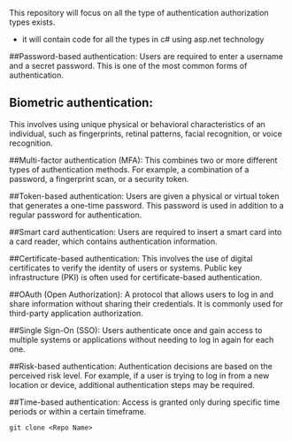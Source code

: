 
This repository will focus on all the type of authentication authorization types exists.
- it will contain code for all the types in c# using asp.net technology

##Password-based authentication:
Users are required to enter a username and a secret password. This is one of the most common forms of authentication.

## Biometric authentication:
This involves using unique physical or behavioral characteristics of an individual, such as fingerprints, retinal patterns, facial recognition, or voice recognition.

##Multi-factor authentication (MFA): 
This combines two or more different types of authentication methods. For example, a combination of a password, a fingerprint scan, or a security token.

##Token-based authentication:
Users are given a physical or virtual token that generates a one-time password. This password is used in addition to a regular password for authentication.

##Smart card authentication:
Users are required to insert a smart card into a card reader, which contains authentication information.

##Certificate-based authentication: 
This involves the use of digital certificates to verify the identity of users or systems. Public key infrastructure (PKI) is often used for certificate-based authentication.

##OAuth (Open Authorization): 
A protocol that allows users to log in and share information without sharing their credentials. It is commonly used for third-party application authorization.

##Single Sign-On (SSO):
Users authenticate once and gain access to multiple systems or applications without needing to log in again for each one.

##Risk-based authentication:
Authentication decisions are based on the perceived risk level. For example, if a user is trying to log in from a new location or device, additional authentication steps may be required.

##Time-based authentication:
Access is granted only during specific time periods or within a certain timeframe.


```sH
git clone <Repo Name>
```

